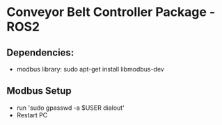 # Conveyor Belt Controller Package - ROS2


## Dependencies: 

* modbus library: sudo apt-get install libmodbus-dev


## Modbus Setup
* run 'sudo gpasswd -a $USER dialout'
* Restart PC
